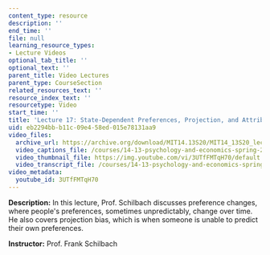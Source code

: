 ```yaml
---
content_type: resource
description: ''
end_time: ''
file: null
learning_resource_types:
- Lecture Videos
optional_tab_title: ''
optional_text: ''
parent_title: Video Lectures
parent_type: CourseSection
related_resources_text: ''
resource_index_text: ''
resourcetype: Video
start_time: ''
title: 'Lecture 17: State-Dependent Preferences, Projection, and Attribution Bias'
uid: eb2294bb-b11c-09e4-58ed-015e78131aa9
video_files:
  archive_url: https://archive.org/download/MIT14.13S20/MIT14_13S20_lec17_300k.mp4
  video_captions_file: /courses/14-13-psychology-and-economics-spring-2020/cdf4a6bdadff53d291f472749883d9aa_3UTfFMTqH70.vtt
  video_thumbnail_file: https://img.youtube.com/vi/3UTfFMTqH70/default.jpg
  video_transcript_file: /courses/14-13-psychology-and-economics-spring-2020/0475cfe3aa7a19653e8ee6ef02e948f7_3UTfFMTqH70.pdf
video_metadata:
  youtube_id: 3UTfFMTqH70
---
```


**Description:** In this lecture, Prof. Schilbach discusses preference changes, where people's preferences, sometimes unpredictably, change over time. He also covers projection bias, which is when someone is unable to predict their own preferences.

**Instructor:** Prof. Frank Schilbach
